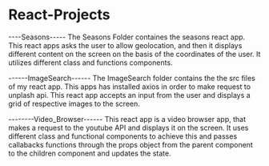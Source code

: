 # React-Projects

----Seasons-----
The Seasons Folder containes the seasons react app. This react apps asks the user to allow
geolocation, and then it displays different content on the screen on the basis of the 
coordinates of the user. It utilizes different class and functions components.

------ImageSearch------
The ImageSearch folder contains the the src files of my react app. This apps has installed axios in order to make 
request to unplash api. This react app accepts an input from the user and displays a grid of respective images to the screen.


--------Video_Browser------
This react app is a video browser app, that makes a request to the youtube API and displays it on the screen. 
It uses different class and functional components to achieve this and passes callabacks functions through the 
props object from the parent component to the children component and updates the state.

